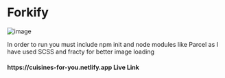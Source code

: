 # Forkify
![image](https://github.com/aaryaman034/Forkify/assets/113224774/a1292eee-cf83-403d-9e8c-3a00f245c311)

<p>In order to run you must include npm init and node modules like Parcel as I have used SCSS and fracty for better image loading</p>
<h4>https://cuisines-for-you.netlify.app <span>Live Link</span></h4>
